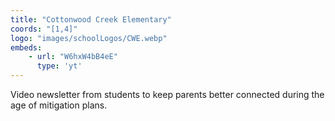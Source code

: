 ```yaml
---
title: "Cottonwood Creek Elementary"
coords: "[1,4]"
logo: "images/schoolLogos/CWE.webp"
embeds: 
    - url: "W6hxW4bB4eE"
      type: 'yt'
---
```


Video newsletter from students to keep parents better connected during the age of mitigation plans.
